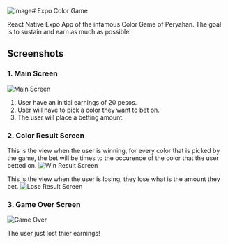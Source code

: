 ![image](https://github.com/user-attachments/assets/6078c589-a1b3-47e7-8553-4fe332d831e0)# Expo Color Game

React Native Expo App of the infamous Color Game of Peryahan. The goal is to sustain and earn as much as possible!

## Screenshots

### 1. Main Screen

![Main Screen](https://github.com/user-attachments/assets/8dc3c570-1f3f-4271-a124-52d6dab8a86c)

1. User have an initial earnings of 20 pesos.
2. User will have to pick a color they want to bet on.
3. The user will place a betting amount.

### 2. Color Result Screen

This is the view when the user is winning, for every color that is picked by the game, the bet will be times to the occurence of the color that the user betted on.
![Win Result Screen](https://github.com/user-attachments/assets/9dc8a529-cf3d-4393-a8f8-2a2b113b7276)

This is the view when the user is losing, they lose what is the amount they bet.
![Lose Result Screen](https://github.com/user-attachments/assets/b20aa705-1475-4584-acce-e9bf762c1fb2)

### 3. Game Over Screen

![Game Over](https://github.com/user-attachments/assets/407921bb-4175-45a8-a474-f803b0074390)

The user just lost thier earnings!
